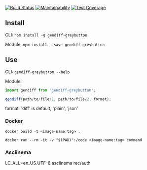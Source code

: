 [![Build Status][build-badge]][build]
[![Maintainability](https://api.codeclimate.com/v1/badges/68d794455d2f7b7e82db/maintainability)](https://codeclimate.com/github/greybutton/project-lvl2-s221/maintainability)
[![Test Coverage](https://api.codeclimate.com/v1/badges/68d794455d2f7b7e82db/test_coverage)](https://codeclimate.com/github/greybutton/project-lvl2-s221/test_coverage)

## Install 

CLI: `npm install -g gendiff-greybutton`

Module: `npm install --save gendiff-greybutton`

## Use

CLI: `gendiff-greybutton --help`

Module:

```js
import gendiff from 'gendiff-greybutton';

gendiff(path/to/file/1, path/to/file/2, format);
```

format: 'diff' is default, 'plain', 'json'

### Docker

`docker build -t <image-name:tag> .`

`docker run --rm -it -v "$(PWD)":/code <image-name:tag> command`

### Asciinema

LC_ALL=en_US.UTF-8 asciinema rec/auth

[build-badge]: https://img.shields.io/travis/greybutton/project-lvl2-s221.svg?style=flat-square
[build]: https://travis-ci.org/greybutton/project-lvl2-s221
